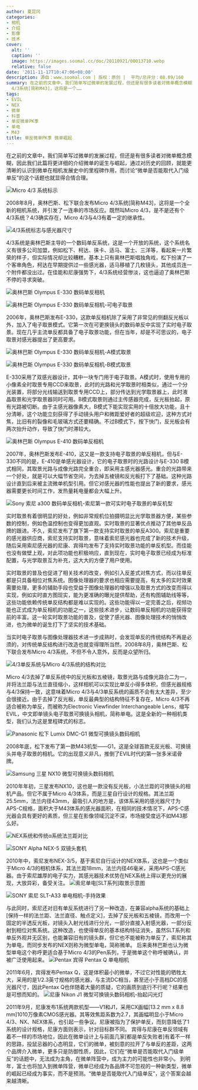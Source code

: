 ```yaml
---
author: 夏昆冈
categories:
- 相机
- 介绍
- 影像
- 技术
cover:
  alt: ''
  caption: ''
  image: https://images.soomal.cc/doc/20110921/00013710.webp
  relative: false
date: '2011-11-17T10:47:06+08:00'
description: 源自：www.soomal.com | 版权：原创 |  平均/总评分：08.89/160
summary: 在之前的文章中，我们简单写过微单的发展过程，但还是有很多读者对微单概念模糊，因此我们此篇将更详细的介绍微单的诞生与崛起，通过对历史的回顾，就能更清晰的认识到微单在相机发展史中的里程碑作用，而讨论“微单是否能取代入门级单反”的这个话题也就显得合情合理。2008年8月，奥林巴斯、松下联合发布Micro
  4/3系统[简称M43]，这将是一个……
tags:
- EVIL
- NEX
- 微单
- 科普
- 单反微单PK季
- 单电
- M43
title: 单反微单PK季 微单崛起
---
```


在之前的文章中，我们简单写过微单的发展过程，但还是有很多读者对微单概念模糊，因此我们此篇将更详细的介绍微单的诞生与崛起，通过对历史的回顾，就能更清晰的认识到微单在相机发展史中的里程碑作用，而讨论“微单是否能取代入门级单反”的这个话题也就显得合情合理。



![Micro 4/3 系统标示](https://images.soomal.cc/doc/20100107/00003597.webp)



2008年8月，奥林巴斯、松下联合发布Micro 4/3系统[简称M43]，这将是一个全新的相机系统，并引发了一连串的市场反应。既然叫Micro 4/3，是不是还有个4/3系统？4/3确实存在，Micro 4/3与4/3有着一定的继承性。



![4/3系统标志与感光器尺寸](https://images.soomal.cc/doc/20111116/00014978.webp)



4/3系统是奥林巴斯主导的一个数码单反系统，这是一个开放的系统，这个系统名义有很多公司加盟，例如松下、柯达、徕卡、适马、富士、三洋等，看起来一片繁荣的样子，但实际情况却比较糟糕，基本上只有奥林巴斯唱独角戏，松下扮演了一个客串角色，柯达在早期提供过一些感光器，适马移植了几枚镜头，其他成员连一个附件都没出过。在佳能和尼康强势下，4/3系统经营惨淡，这也逼迫了奥林巴斯不停的寻求突破。



![奥林巴斯 Olympus E-330 数码单反相机](https://images.soomal.cc/doc/20111116/00014979.webp)



![奥林巴斯 Olympus E-330 数码单反相机-可电子取景](https://images.soomal.cc/doc/20111116/00014980.webp)



2006年，奥林巴斯发布E-330，这款单反相机除了采用了非常见的侧翻反光板以外，加入了电子取景模式。它第一次在可更换镜头的数码单反中实现了实时电子取景。现在几乎主流单反都具备了电子取景功能，但在当年，却是不可思议的，电子取景对感光器提出了更高要求。



![奥林巴斯 Olympus E-330 数码单反相机-A模式取景](https://images.soomal.cc/doc/20111116/00014981.webp)



![奥林巴斯 Olympus E-330 数码单反相机-B模式取景](https://images.soomal.cc/doc/20111116/00014982.webp)



E-330采用了双感光器设计，其中一块专门用于电子取景。A模式时，使用专用的小像素全时取景专用CCD来取景，此时的光路和光学取景时相类似，通过一个分光装置，将部分光线输送到取景专用CCD上，部分传达到光学取景器上，此时液晶取景和光学取景器同时可用。B模式取景则通过主传感器完成，反光板抬起，原有光路被切断。由于主感光器像素大，B模式下能实现实用的十倍放大功能，且十分清晰，这个功能立刻获得了手动镜头用户和微距爱好者的超级欢迎，这种方式对焦，比旧有的裂像和毛玻璃方式还要精确。不过B模式下，按下快门，反光板会有两次抬升动作，导致了快门时滞较大。



![奥林巴斯 Olympus E-410 数码单反相机](https://images.soomal.cc/doc/20111116/00014984.webp)



2007年，奥林巴斯发布E-410，这又是一款支持电子取景的单反相机，但与E-330不同的是，E-410是单感光器设计，它的电子取景时的光路设计与E-330 B模式相同，其取景光路与成像光路完全重合，即采用主感光器感光。重合的光路带来一个好处，就是可以大幅节省空间，为去掉五棱镜和反光板打下了基础。这种光路设计直到后来被主流微单机型引用。但它对感光器的性能也提出了新的要求，感光器需要更长时间工作，发热量耗电量都会大幅上升。



![Sony 索尼 a300 数码单反相机-索尼第一款可实时电子取景的单反机型](https://images.soomal.cc/doc/20111116/00014983.webp)



实时取景有着很明显的好处，例如非常规机位拍摄明显比光学取景器方便，某些参数的控制，例如色温控制也变得更加直观。实时取景的显著优点推动了其他单反品牌的跟进。不久，索尼发布了旗下第一款支持实时取景的单反A300。索尼是重要的感光器供应商，索尼支持实时取景，意味着索尼感光器也完成了新的技术升级，随后采用索尼感光器的尼康、宾得均发布了支持实时取景功能的单反机型。而佳能也没有做壁上观，对此项功能也积极响应，直到现在，实时电子取景已经成为标准配置，与光学取景互为补充，这大大的方便了用户使用。



实时取景的普及也促进了相关技术的改变，例如引入反差式对焦方式，而以往单反都是只具备相位对焦系统。图像处理器的要求也相应需要提高，有太多的实时效果需要处理，更多的辅助手段也受益于图像处理器的增强以及取景方式的改变而得以实现，例如实时直方图现实，能为更准确的曝光提供帮助，还有构图辅助线等等，这些功能依赖传统单反结构都是难以实现的。这些功能得以一定完善之后，视频功能也正式成为单反相机的功能之一，这些技术进步，让数码单反相机的功能获得空前的丰富。这一轮实时取景功能的普及，促使了感光器、图像处理技术的悄悄改进，也为微单的诞生打下了坚实的技术基础。



当实时电子取景与图像处理器技术进一步成熟时，会发现单反的传统结构不再是必须的，对传统单反结构进行改造也就变得理所当然，2008年8月，奥林巴斯、松下联合发布Micro 4/3系统，不但不令人意外，反而是众望所归。



![4/3单反系统与Micro 4/3系统的结构对比](https://images.soomal.cc/doc/20110919/00013622.webp)



Micro 4/3去掉了单反系统中的反光板和五棱镜，取景光路与成像光路合二为一，并将法兰距与法兰直径缩小，这样相机可以实现比单反小得多体积，但感光器规格与4/3保持一致，这意味着Micro 4/3与4/3单反系统的画质不会有太大差异，至少会很接近。由于去掉了反光板，单反最典型的结构特征不复存在，Micro 4/3不再适合被称为单反，而被称为Electronic Viewfinder Interchangeable Lens，缩写EVIL，中文即单镜头电子取景可换镜头相机，简称单电。这是全新的一种相机类型，我们认为这是里程碑式的标志。



![Panasonic 松下 Lumix DMC-G1 微型可换镜头数码相机](https://images.soomal.cc/doc/20110919/00013621.webp)



2008年底，松下发布了第一款M43机型――G1，这是全球首款无反光板、可换镜头并电子取景的相机。它的出现意义非凡，推倒了EVIL时代的第一张多米诺骨牌。



![Samsung 三星 NX10 微型可换镜头数码相机](https://images.soomal.cc/doc/20110919/00013623.webp)



2010年年初，三星发布NX10，这也是一款没有反光板，小法兰距的可换镜头的相机产品。但它不属于Micro 4/3体系，而是三星自行设计的规格。其法兰距25.5mm，法兰内径43mm，最吸引人的地方是，该体系采用的感光器尺寸为APS-C规格，面积大于M43体系的感光器面积，在相同的技术情况下，APS-C感光器会具有更好的素质，但三星在影像领域沉淀不深，市场接受度远不如M43那么好。



![NEX系统和传统α系统法兰距对比](https://images.soomal.cc/doc/20110122/00009174.webp)



![SONY Alpha NEX-5 双镜头套机](https://images.soomal.cc/doc/20100511/00005412.webp)



2010年中，索尼发布NEX-3/5，基于索尼自行设计的NEX体系，这也是一个类似于Micro 4/3的相机体系，其法兰距18mm，法兰内径46毫米，采用APS-C感光器。由于索尼雄厚的电子实力，其感光器技术优势在NEX系统上得以更充分的展现，大放异彩，备受关注。
![索尼单电[SLT系列]取景示意图](https://images.soomal.cc/doc/20111116/00014985.webp)




![SONY 索尼 SLT-A33 单电相机-手持效果](https://images.soomal.cc/doc/20111115/00014971.webp)




与此同时，索尼还对旧有单反系统进行了另一种改造，在兼容alpha系统的基础上[保持一样的法兰距、法兰直径、触点定义]，去掉了反光板和五棱镜，而改用一个固定的半透反光板，对镜头入射光线进行分光，一部分直接入射感光器，一部分反射到相位对焦系统。这种改造，也使得单反的基本结构特征消失，虽然SLT系列和单反外观并无区别，也能兼容旧有的镜头群，但它也不能被称为单反了，索尼称其为单电，而同步发布的NEX则称为微型单电，简称微单。
后来奥林巴斯也认为微型单电这个称呼更适合基于Micro 4/3的Pen系列，于是微单这个称呼被确认，并被广泛使用起来。
![Pentax 宾得 Pentax Q 单电相机](https://images.soomal.cc/doc/20110623/00011573.webp)




2011年6月，宾得发布Pentax Q，这是体积最小的微单，不过它对性能的牺牲太大，采用的是1/2.3英寸规格的感光器，与主流DC相当，甚至还小于高档DC的感光器尺寸，因此Pentax Q也伴随着大量的质疑，它的画质到底行不行呢？结果也是可想而知的。
![尼康 Nikon J1 微型可换镜头数码相机-抬起闪光灯](https://images.soomal.cc/doc/20111111/00014880.webp)




2011年9月，尼康发布1系统两款机型――V1和J1，采用CX画幅[13.2 mm x 8.8 mm]1010万像素CMOS感光器。其等效焦距系数为2.7，其画幅明显小于Micro 4/3、NX、NEX体系，也引起一些争议。尼康被指为了保护单反，而刻意降低了1系统的设计规格，尼康方面则表示，针对目标群不同。
宾得与尼康在单反领域有着不一样的市场地位，因此在微单设计上与前面几家[都是单反失败者]有着不一样的思路，投鼠忌器的心态明显，它们的微单，被刻意的拉开了与单反的差距，这两个品牌介入微单，更多只是防御性质，因此，它们在“微单是否能取代入门级单反”的话题中，无法成为主角，在微单阵营中，成为主力的可能性也非常小。
到明年，富士也将加入到微单阵营，微单已经成为各品牌不可忽视的一种新类型，微单的崛起已经成为事实，而不是预测。“微单是否能取代入门级单反”，这个答案会越来越清晰。
